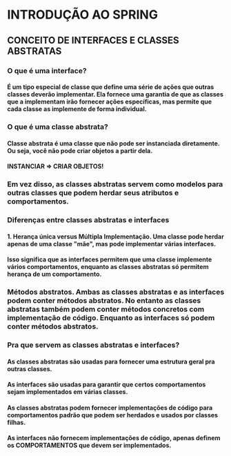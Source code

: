 # INTRODUÇÃO AO SPRING

## CONCEITO DE INTERFACES E CLASSES ABSTRATAS

### O que é uma interface?

#### É um tipo especial de classe que define uma série de ações que outras classes deverão implementar. Ela fornece uma garantia de que as classes que a implementam irão fornecer ações específicas, mas permite que cada classe as implemente de forma individual. 

### O que é uma classe abstrata?

#### Classe abstrata é uma classe que não pode ser instanciada diretamente. Ou seja, você não pode criar objetos a partir dela.

#### INSTANCIAR => CRIAR OBJETOS!

### Em vez disso, as classes abstratas servem como modelos para outras classes que podem herdar seus atributos e comportamentos.

### Diferenças entre classes abstratas e interfaces

#### 1. Herança única versus Múltipla Implementação. Uma classe pode herdar apenas de uma classe "mãe", mas pode implementar várias interfaces.

#### Isso significa que as interfaces permitem que uma classe implemente vários comportamentos, enquanto as classes abstratas só permitem herança de um comportamento.

### Métodos abstratos. Ambas as classes abstratas e as interfaces podem conter métodos abstratos. No entanto as classes abstratas também podem conter métodos concretos com implementação de código. Enquanto as interfaces só podem conter métodos abstratos.

### Pra que servem as classes abstratas e interfaces?

#### As classes abstratas são usadas para fornecer uma estrutura geral pra outras classes. 

#### As interfaces são usadas para garantir que certos comportamentos sejam implementados em várias classes.

#### As classes abstratas podem fornecer implementações de código para comportamentos padrão que podem ser herdados e usados por classes filhas.

#### As interfaces não fornecem implementações de código, apenas definem os COMPORTAMENTOS que devem ser implementados.